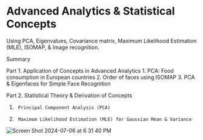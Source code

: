 # Advanced Analytics & Statistical Concepts

Using PCA, Eigenvalues, Covariance matrix, Maximum Likelihood Estimation (MLE), ISOMAP, & Image recognition.

Summary

Part 1.  Application of Concepts in Advanced Analytics
	1.      PCA: Food consumption in European countries
	2.      Order of faces using ISOMAP
	3.      PCA & Eigenfaces for Simple Face Recognition

Part 2. Statistical Theory & Derivation of Concepts
  1.      Principal Component Analysis (PCA) 
  2.      Maximum Likelihood Estimation (MLE) for Gaussian Mean & Variance 
![Screen Shot 2024-07-06 at 6 31 40 PM](https://github.com/catherman/Statistical-Concepts-QA-PCA-eigenvalues-covariance-matrix-MLE-ISOMAP-Image-recognition/assets/43255276/092863fd-04a8-415d-b85b-dd3c6f0adb0f)


